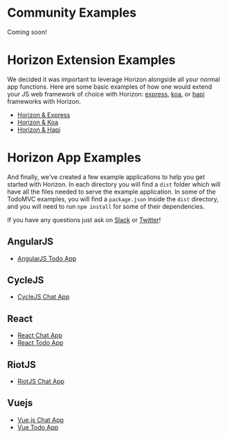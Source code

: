# Community Examples

Coming soon!

# Horizon Extension Examples

We decided it was important to leverage Horizon alongside all your normal app functions. Here are some basic examples of how one would extend your JS web framework of choice with Horizon:  [express](https://github.com/strongloop/express), [koa](https://github.com/koajs/koa), or [hapi](https://github.com/hapijs) frameworks with Horizon.

* [Horizon & Express](/examples/express-server)
* [Horizon & Koa](/examples/koa-server)
* [Horizon & Hapi](/examples/hapi-server)

# Horizon App Examples
And finally, we've created a few example applications to help you get started with Horizon. In each directory
you will find a `dist` folder which will have all the files needed to serve the example application. In some of the
TodoMVC examples, you will find a `package.json` inside the `dist` directory, and you will need to run `npm install` for
some of their dependencies.

If you have any questions just ask on [Slack](http://slack.rethinkdb.com) or [Twitter](https://twitter.com/rethinkdb)!

## AngularJS
* [AngularJS Todo App](/examples/angularjs-todo-app)

## CycleJS
* [CycleJS Chat App](/examples/cyclejs-chat-app)

## React
* [React Chat App](/examples/react-chat-app/)
* [React Todo App](/examples/react-todo-app/)

## RiotJS
* [RiotJS Chat App](/examples/riotjs-chat-app)

## Vuejs
* [Vue.js Chat App](/examples/vue-chat-app/)
* [Vue Todo App](/examples/vue-todo-app/)
